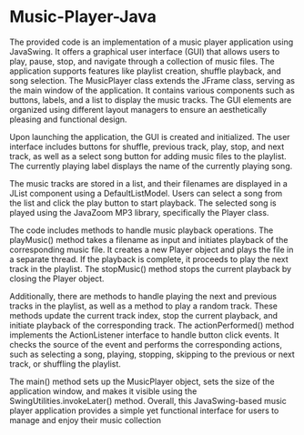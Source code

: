 # Music-Player-Java

The provided code is an implementation of a music player application using JavaSwing.
It offers a graphical user interface (GUI) that allows users to play, pause, stop, and
navigate through a collection of music files. The application supports features like
playlist creation, shuffle playback, and song selection.
The MusicPlayer class extends the JFrame class, serving as the main window of the
application. It contains various components such as buttons, labels, and a list to display
the music tracks. The GUI elements are organized using different layout managers to
ensure an aesthetically pleasing and functional design.

Upon launching the application, the GUI is created and initialized. The user interface
includes buttons for shuffle, previous track, play, stop, and next track, as well as a select
song button for adding music files to the playlist. The currently playing label displays
the name of the currently playing song.

The music tracks are stored in a list, and their filenames are displayed in a JList
component using a DefaultListModel. Users can select a song from the list and click the
play button to start playback. The selected song is played using the JavaZoom MP3
library, specifically the Player class.

The code includes methods to handle music playback operations. The playMusic()
method takes a filename as input and initiates playback of the corresponding music file.
It creates a new Player object and plays the file in a separate thread. If the playback is
complete, it proceeds to play the next track in the playlist. The stopMusic() method
stops the current playback by closing the Player object.

Additionally, there are methods to handle playing the next and previous tracks in the
playlist, as well as a method to play a random track. These methods update the current
track index, stop the current playback, and initiate playback of the corresponding track.
The actionPerformed() method implements the ActionListener interface to handle
button click events. It checks the source of the event and performs the corresponding
actions, such as selecting a song, playing, stopping, skipping to the previous or next
track, or shuffling the playlist.

The main() method sets up the MusicPlayer object, sets the size of the application
window, and makes it visible using the SwingUtilities.invokeLater() method.
Overall, this JavaSwing-based music player application provides a simple yet functional
interface for users to manage and enjoy their music collection
